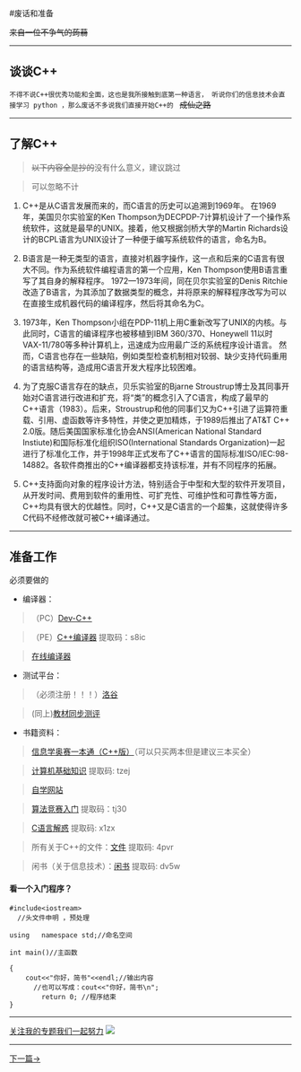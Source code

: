 #废话和准备 

~~来自一位不争气的蒟蒻~~

******

## 谈谈C++

`不得不说C++很优秀功能和全面，这也是我所接触到底第一种语言， 听说你们的信息技术会直接学习 python ，那么废话不多说我们直接开始C++的 ` ~~成仙之路~~

*****

## 了解C++

>~~以下内容全是抄的~~没有什么意义，建议跳过

>可以忽略不计

1. C++是从C语言发展而来的，而C语言的历史可以追溯到1969年。 在1969年，美国贝尔实验室的Ken Thompson为DECPDP-7计算机设计了一个操作系统软件，这就是最早的UNIX。接着，他又根据剑桥大学的Martin Richards设计的BCPL语言为UNIX设计了一种便于编写系统软件的语言，命名为B。

2.    B语言是一种无类型的语言，直接对机器字操作，这一点和后来的C语言有很大不同。作为系统软件编程语言的第一个应用，Ken  Thompson使用B语言重写了其自身的解释程序。                    1972—1973年间，同在贝尔实验室的Denis Ritchie改造了B语言，为其添加了数据类型的概念，并将原来的解释程序改写为可以在直接生成机器代码的编译程序，然后将其命名为C。

3. 1973年，Ken  Thompson小组在PDP-11机上用C重新改写了UNIX的内核。与此同时，C语言的编译程序也被移植到IBM 360/370、Honeywell 11以时VAX-11/780等多种计算机上，迅速成为应用最广泛的系统程序设计语言。 然而，C语言也存在一些缺陷，例如类型检查机制相对较弱、缺少支持代码重用的语言结构等，造成用C语言开发大程序比较困难。     

  4. 为了克服C语言存在的缺点，贝乐实验室的Bjarne Stroustrup博士及其同事开始对C语言进行改进和扩充，将“类”的概念引入了C语言，构成了最早的C++语言（1983）。后来，Stroustrup和他的同事们又为C++引进了运算符重载、引用、虚函数等许多特性，并使之更加精炼，于1989后推出了AT&T C++ 2.0版。随后美国国家标准化协会ANSI(American National Standard Instiute)和国际标准化组织ISO(International Standards Organization)一起进行了标准化工作，并于1998年正式发布了C++语言的国际标准ISO/IEC:98-14882。各软件商推出的C++编译器都支持该标准，并有不同程序的拓展。         

  5. C++支持面向对象的程序设计方法，特别适合于中型和大型的软件开发项目，从开发时间、费用到软件的重用性、可扩充性、可维护性和可靠性等方面，C++均具有很大的优越性。同时，C++又是C语言的一个超集，这就使得许多C代码不经修改就可被C++编译通过。

*****

##  准备工作

必须要做的

- 编译器：

>（PC）[Dev-C++](http://down10.zol.com.cn/bianchengtools/DevCpp.5.10.TDM.exe)   

>（PE）[C++编译器](https://pan.baidu.com/s/1Yc2AWOdLpkeujeVpIN1LMw)  提取码：s8ic

>[在线编译器](https://www.runoob.com/try/runcode.php?filename=helloworld&type=cpp)

- 测试平台：

> （必须注册！！！）[洛谷](https://www.luogu.org/)               

> (同上)[教材同步测评](http://ybt.ssoier.cn:8088/)

- 书籍资料：

> [信息学奥赛一本通（C++版）](https://detail.m.tmall.com/item.htm?id=571738858361&abtest=28&rn=4a4bec791362d5bba69b89a5082b40f6&sid=4ed0ba758b312c452b28bb8e771df97d)（可以只买两本但是建议三本买全）                         

>[计算机基础知识](https://pan.baidu.com/s/1VkyS9t5yuuVthKIutTzQnw )  提取码: tzej

>[自学网站](https://www.runoob.com/cplusplus/cpp-tutorial.html)

> [算法竞赛入门](https://pan.baidu.com/s/1I9cCnLEWJaaKKyK9PWB7gQ) 提取码：tj30 

>[C语言解惑](https://pan.baidu.com/s/1m-bLjTwQQVbziOqb21G4sw ) 提取码: x1zx

> 所有关于C++的文件：[文件](https://pan.baidu.com/s/1VsvncHgAp9EDbIIQkEMPiw ) 提取码: 4pvr

>闲书（关于信息技术）：[闲书](https://pan.baidu.com/s/1LJh2G5ursY5wz2Hx6Uo4Pg ) 提取码: dv5w

#### 看一个入门程序？
```
#include<iostream>  
  //头文件申明 ，预处理
 
using   namespace std;//命名空间 
 
int main()//主函数

{
	cout<<"你好，简书"<<endl;//输出内容 
      //也可以写成：cout<<"你好，简书\n";
        return 0; //程序结束 
}
```

*****
[关注我的专题我们一起努力](https://www.jianshu.com/nb/38561107)
![](https://upload-images.jianshu.io/upload_images/18557396-4e75f060f9bbae01.png?imageMogr2/auto-orient/strip%7CimageView2/2/w/1240)
******
[下一篇->](https://www.jianshu.com/p/00dd7bdea836)
